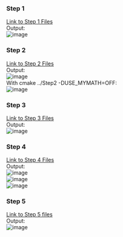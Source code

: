 ### Step 1
[Link to Step 1 Files](https://github.com/phama2/oss-repo-template/tree/master/labs/lab-05/Step1) \
Output: \
![image](https://user-images.githubusercontent.com/70230763/153621148-81c79c43-01c4-473d-b6cd-a8f309e9c70e.png)

### Step 2
[Link to Step 2 Files](https://github.com/phama2/oss-repo-template/tree/master/labs/lab-05/Step2) \
Output: \
![image](https://user-images.githubusercontent.com/70230763/153623729-7911d64d-a69a-4e14-a811-115926dbb7ed.png) \
With cmake ../Step2 -DUSE_MYMATH=OFF: \
![image](https://user-images.githubusercontent.com/70230763/153624583-4fc11f28-206c-4733-81b1-28a0b0e77e9e.png)

### Step 3
[Link to Step 3 Files](https://github.com/phama2/oss-repo-template/tree/master/labs/lab-05/Step3) \
Output: \
![image](https://user-images.githubusercontent.com/70230763/153626369-05cc7a04-eb60-476a-a8b0-3376674ec8da.png)

### Step 4
[Link to Step 4 Files](https://github.com/phama2/oss-repo-template/tree/master/labs/lab-05/Step4) \
Output: \
![image](https://user-images.githubusercontent.com/70230763/153637192-5ed9d166-3b1e-4dcc-b470-90ca8db1e011.png) \
![image](https://user-images.githubusercontent.com/70230763/153637269-8af77f86-bebc-4b95-baa0-692a090a4034.png) \
![image](https://user-images.githubusercontent.com/70230763/153637434-1b71aea2-ba6b-46ac-86cc-4c86e82a44df.png)

### Step 5
[Link to Step 5 files](https://github.com/phama2/oss-repo-template/tree/master/labs/lab-05/Step5) \
Output: \
![image](https://user-images.githubusercontent.com/70230763/153639153-e25214d7-279c-4d94-af55-43ad9224d9c1.png)
